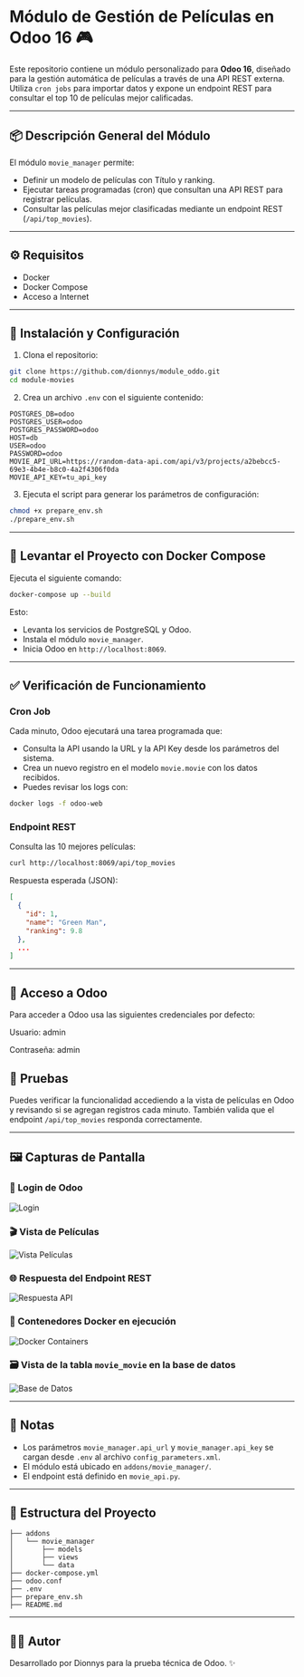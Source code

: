 # Módulo de Gestión de Películas en Odoo 16 🎮

Este repositorio contiene un módulo personalizado para **Odoo 16**, diseñado para la gestión automática de películas a través de una API REST externa. Utiliza `cron jobs` para importar datos y expone un endpoint REST para consultar el top 10 de películas mejor calificadas.

---

## 📦 Descripción General del Módulo

El módulo `movie_manager` permite:
- Definir un modelo de películas con Título y ranking.
- Ejecutar tareas programadas (cron) que consultan una API REST para registrar películas.
- Consultar las películas mejor clasificadas mediante un endpoint REST (`/api/top_movies`).

---

## ⚙️ Requisitos

- Docker
- Docker Compose
- Acceso a Internet

---

## 🚀 Instalación y Configuración

1. Clona el repositorio:
```bash
git clone https://github.com/dionnys/module_oddo.git
cd module-movies
```

2. Crea un archivo `.env` con el siguiente contenido:
```env
POSTGRES_DB=odoo
POSTGRES_USER=odoo
POSTGRES_PASSWORD=odoo
HOST=db
USER=odoo
PASSWORD=odoo
MOVIE_API_URL=https://random-data-api.com/api/v3/projects/a2bebcc5-69e3-4b4e-b8c0-4a2f4306f0da
MOVIE_API_KEY=tu_api_key
```

3. Ejecuta el script para generar los parámetros de configuración:
```bash
chmod +x prepare_env.sh
./prepare_env.sh
```

---

## 🐳 Levantar el Proyecto con Docker Compose

Ejecuta el siguiente comando:
```bash
docker-compose up --build
```

Esto:
- Levanta los servicios de PostgreSQL y Odoo.
- Instala el módulo `movie_manager`.
- Inicia Odoo en `http://localhost:8069`.

---

## ✅ Verificación de Funcionamiento

### Cron Job

Cada minuto, Odoo ejecutará una tarea programada que:
- Consulta la API usando la URL y la API Key desde los parámetros del sistema.
- Crea un nuevo registro en el modelo `movie.movie` con los datos recibidos.
- Puedes revisar los logs con:
```bash
docker logs -f odoo-web
```

### Endpoint REST

Consulta las 10 mejores películas:
```bash
curl http://localhost:8069/api/top_movies
```

Respuesta esperada (JSON):
```json
[
  {
    "id": 1,
    "name": "Green Man",
    "ranking": 9.8
  },
  ...
]
```

---

## 🔐 Acceso a Odoo

Para acceder a Odoo usa las siguientes credenciales por defecto:

Usuario: admin

Contraseña: admin


## 🧪 Pruebas

Puedes verificar la funcionalidad accediendo a la vista de películas en Odoo y revisando si se agregan registros cada minuto. También valida que el endpoint `/api/top_movies` responda correctamente.

---

## 🖼️ Capturas de Pantalla

### 🔐 Login de Odoo
![Login](./docs/images/login.png)

### 🎬 Vista de Películas
![Vista Películas](./docs/images/movie_list.png)

### 🌐 Respuesta del Endpoint REST
![Respuesta API](./docs/images/api_response.png)

### 🐳 Contenedores Docker en ejecución
![Docker Containers](./docs/images/docker_containers.png)


### 🗃️ Vista de la tabla `movie_movie` en la base de datos
![Base de Datos](./docs/images/db_table_view.png)

---

## 📝 Notas

- Los parámetros `movie_manager.api_url` y `movie_manager.api_key` se cargan desde `.env` al archivo `config_parameters.xml`.
- El módulo está ubicado en `addons/movie_manager/`.
- El endpoint está definido en `movie_api.py`.

---

## 📂 Estructura del Proyecto

```
├── addons
│   └── movie_manager
│       ├── models
│       ├── views
│       └── data
├── docker-compose.yml
├── odoo.conf
├── .env
├── prepare_env.sh
├── README.md
```

---

## 🧑‍💻 Autor

Desarrollado por Dionnys para la prueba técnica de Odoo. ✨